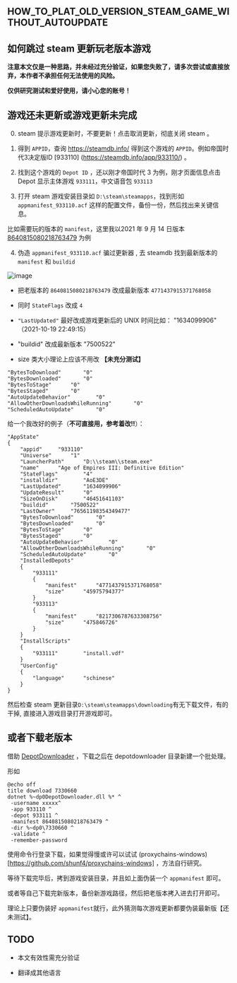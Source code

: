## HOW_TO_PLAT_OLD_VERSION_STEAM_GAME_WITHOUT_AUTOUPDATE
## 如何跳过 steam 更新玩老版本游戏

**注意本文仅是一种思路，并未经过充分验证，如果您失败了，请多次尝试或直接放弃，本作者不承担任何无法使用的风险。**

**仅供研究测试和爱好使用，请小心您的账号！**

## 游戏还未更新或游戏更新未完成

0.  steam 提示游戏更新时，不要更新！点击取消更新，彻底关闭 steam 。

1.  得到 `APPID`，查询 https://steamdb.info/ 得到这个游戏的 `APPID`。例如帝国时代3决定版ID [933110] (https://steamdb.info/app/933110/) 。

2.  找到这个游戏的 `Depot ID` ，还以刚才帝国时代 3 为例，刚才页面信息点击 Depot 显示主体游戏 `933111`，中文语音包 `933113`

3.  打开 steam 游戏安装目录如 `D:\steam\steamapps`，找到形如 `appmanifest_933110.acf` 这样的配置文件，备份一份，然后找出来关键信息。

比如需要玩的版本的 `manifest`，这里我以2021 年 9 月 14 日版本 [8640815080218763479](https://steamdb.info/depot/933111/history/?changeid=M:8640815080218763479) 为例

4.  伪造 `appmanifest_933110.acf` 骗过更新器 , 去 steamdb 找到最新版本的 `manifest` 和 `buildid` 

![image](https://user-images.githubusercontent.com/21209416/137933796-2af13fab-8c75-4c9c-a9e5-64ed5bca1617.png)

- 把老版本的 `8640815080218763479` 改成最新版本 `4771437915371768058`

- 同时 `StateFlags`	 改成 	`4`

- `"LastUpdated"` 最好改成游戏更新后的 UNIX 时间比如：	"1634099906" （2021-10-19 22:49:15）

- "buildid"	 改成最新版本 "7500522"

- size 类大小理论上应该不用改 **【未充分测试】**

```
"BytesToDownload"		"0"
"BytesDownloaded"		"0"
"BytesToStage"		"0"
"BytesStaged"		"0"
"AutoUpdateBehavior"		"0"
"AllowOtherDownloadsWhileRunning"		"0"
"ScheduledAutoUpdate"		"0"
```

给一个我改好的例子（**不可直接用，参考着改!!**）：

```
"AppState"
{
	"appid"		"933110"
	"Universe"		"1"
	"LauncherPath"		"D:\\steam\\steam.exe"
	"name"		"Age of Empires III: Definitive Edition"
	"StateFlags"		"4"
	"installdir"		"AoE3DE"
	"LastUpdated"		"1634099906"
	"UpdateResult"		"0"
	"SizeOnDisk"		"46451641103"
	"buildid"		"7500522"
	"LastOwner"		"76561198354349477"
	"BytesToDownload"		"0"
	"BytesDownloaded"		"0"
	"BytesToStage"		"0"
	"BytesStaged"		"0"
	"AutoUpdateBehavior"		"0"
	"AllowOtherDownloadsWhileRunning"		"0"
	"ScheduledAutoUpdate"		"0"
	"InstalledDepots"
	{
		"933111"
		{
			"manifest"		"4771437915371768058"
			"size"		"45975794377"
		}
		"933113"
		{
			"manifest"		"8217306787633308756"
			"size"		"475846726"
		}
	}
	"InstallScripts"
	{
		"933111"		"install.vdf"
	}
	"UserConfig"
	{
		"language"		"schinese"
	}
}
```

然后检查 steam 更新目录`D:\steam\steamapps\downloading`有无下载文件，有的干掉, 直接进入游戏目录打开游戏即可。


## 或者下载老版本

借助 [DepotDownloader](https://github.com/SteamRE/DepotDownloader) ，下载之后在 depotdownloader 目录新建一个批处理。

形如


```
@echo off
title download 7330660
dotnet %~dp0DepotDownloader.dll %* ^
 -username xxxxx^
 -app 933110 ^
 -depot 933111 ^
 -manifest 8640815080218763479 ^
 -dir %~dp0\7330660 ^
 -validate ^
 -remember-password
```
使用命令行登录下载，如果觉得慢或许可以试试 (proxychains-windows)[https://github.com/shunf4/proxychains-windows] ，方法自行研究。

等待下载完毕后，拷到游戏安装目录，并且如上面伪装一个 `appmanifest` 即可。

或者等自己下载完新版本，备份新游戏路径，然后把老版本拷入进去打开即可。

理论上只要伪装好 `appmanifest`就行，此外猜测每次游戏更新都要伪装最新版【还未测试】。


## TODO

- 本文有效性需充分验证

- 翻译成其他语言
